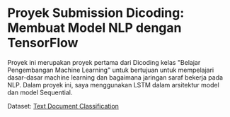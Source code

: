 # Proyek Submission Dicoding: Membuat Model NLP dengan TensorFlow

Proyek ini merupakan proyek pertama dari Dicoding kelas "Belajar Pengembangan Machine Learning" untuk bertujuan untuk mempelajari dasar-dasar machine learning dan bagaimana jaringan saraf bekerja pada NLP. Dalam proyek ini, saya menggunakan LSTM dalam arsitektur model dan model Sequential. 

Dataset: [Text Document Classification](https://www.kaggle.com/datasets/sunilthite/text-document-classification-dataset)
